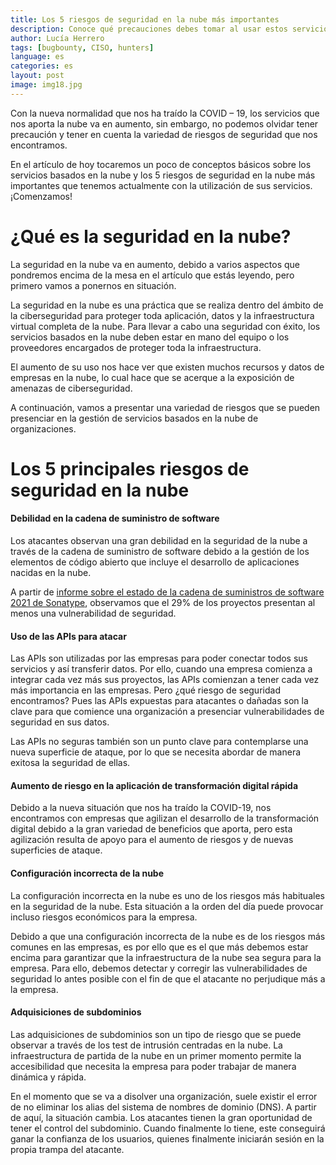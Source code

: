 ```yaml
---
title: Los 5 riesgos de seguridad en la nube más importantes
description: Conoce qué precauciones debes tomar al usar estos servicios.
author: Lucía Herrero
tags: [bugbounty, CISO, hunters]
language: es
categories: es
layout: post
image: img18.jpg
---
```


Con la nueva normalidad que nos ha traído la COVID – 19, los servicios que nos aporta la nube va en aumento, sin embargo, no podemos olvidar tener precaución y tener en cuenta la variedad de riesgos de seguridad que nos encontramos.  

En el artículo de hoy tocaremos un poco de conceptos básicos sobre los servicios basados en la nube y los 5 riesgos de seguridad en la nube más importantes que tenemos actualmente con la utilización de sus servicios. ¡Comenzamos! 

# ¿Qué es la seguridad en la nube?

La seguridad en la nube va en aumento, debido a varios aspectos que pondremos encima de la mesa en el artículo que estás leyendo, pero primero vamos a ponernos en situación. 

La seguridad en la nube es una práctica que se realiza dentro del ámbito de la ciberseguridad para proteger toda aplicación, datos y la infraestructura virtual completa de la nube. Para llevar a cabo una seguridad con éxito, los servicios basados en la nube deben estar en mano del equipo o los proveedores encargados de proteger toda la infraestructura. 

El aumento de su uso nos hace ver que existen muchos recursos y datos de empresas en la nube, lo cual hace que se acerque a la exposición de amenazas de ciberseguridad.  

A continuación, vamos a presentar una variedad de riesgos que se pueden presenciar en la gestión de servicios basados en la nube de organizaciones. 

# Los 5 principales riesgos de seguridad en la nube

#### Debilidad en la cadena de suministro de software

Los atacantes observan una gran debilidad en la seguridad de la nube a través de la cadena de suministro de software debido a la gestión de los elementos de código abierto que incluye el desarrollo de aplicaciones nacidas en la nube. 

A partir de <a href="https://www.sonatype.com/resources/white-paper-2021-state-of-the-software-supply-chain-report-2021"> informe sobre el estado de la cadena de suministros de software 2021 de Sonatype</a>, observamos que el 29% de los proyectos presentan al menos una vulnerabilidad de seguridad. 

####  Uso de las APIs para atacar

Las APIs son utilizadas por las empresas para poder conectar todos sus servicios y así transferir datos. Por ello, cuando una empresa comienza a integrar cada vez más sus proyectos, las APIs comienzan a tener cada vez más importancia en las empresas. Pero ¿qué riesgo de seguridad encontramos? Pues las APIs expuestas para atacantes o dañadas son la clave para que comience una organización a presenciar vulnerabilidades de seguridad en sus datos.  

Las APIs no seguras también son un punto clave para contemplarse una nueva superficie de ataque, por lo que se necesita abordar de manera exitosa la seguridad de ellas. 

#### Aumento de riesgo en la aplicación de transformación digital rápida

Debido a la nueva situación que nos ha traído la COVID-19, nos encontramos con empresas que agilizan el desarrollo de la transformación digital debido a la gran variedad de beneficios que aporta, pero esta agilización resulta de apoyo para el aumento de riesgos y de nuevas superficies de ataque.  

#### Configuración incorrecta de la nube

La configuración incorrecta en la nube es uno de los riesgos más habituales en la seguridad de la nube. Esta situación a la orden del día puede provocar incluso riesgos económicos para la empresa. 

Debido a que una configuración incorrecta de la nube es de los riesgos más comunes en las empresas, es por ello que es el que más debemos estar encima para garantizar que la infraestructura de la nube sea segura para la empresa. Para ello, debemos detectar y corregir las vulnerabilidades de seguridad lo antes posible con el fin de que el atacante no perjudique más a la empresa. 

#### Adquisiciones de subdominios

Las adquisiciones de subdominios son un tipo de riesgo que se puede observar a través de los test de intrusión centradas en la nube. La infraestructura de partida de la nube en un primer momento permite la accesibilidad que necesita la empresa para poder trabajar de manera dinámica y rápida. 

En el momento que se va a disolver una organización, suele existir el error de no eliminar los alias del sistema de nombres de dominio (DNS). A partir de aquí, la situación cambia. Los atacantes tienen la gran oportunidad de tener el control del subdominio. Cuando finalmente lo tiene, este conseguirá ganar la confianza de los usuarios, quienes finalmente iniciarán sesión en la propia trampa del atacante. 
